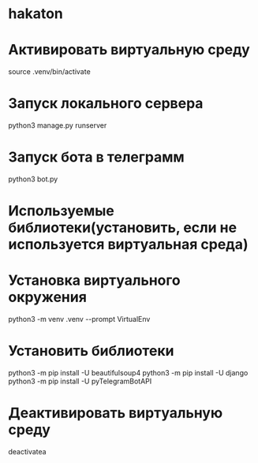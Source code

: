 # hakaton

# Активировать виртуальную среду
source .venv/bin/activate
# Запуск локального сервера
python3 manage.py runserver
# Запуск бота в телеграмм
python3 bot.py


# Используемые библиотеки(установить, если не используется виртуальная среда)
# Установка виртуального окружения
python3 -m venv .venv --prompt VirtualEnv
# Установить библиотеки
python3 -m pip install -U beautifulsoup4
python3 -m pip install -U django
python3 -m pip install -U pyTelegramBotAPI
# Деактивировать виртуальную среду
deactivatea
